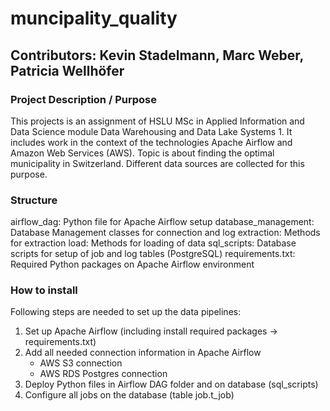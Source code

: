 # muncipality_quality

## Contributors: Kevin Stadelmann, Marc Weber, Patricia Wellhöfer

### Project Description / Purpose
This projects is an assignment of HSLU MSc in Applied Information and Data Science module Data Warehousing and Data Lake Systems 1. It includes work in the context of the 
technologies Apache Airflow and Amazon Web Services (AWS). Topic is about finding the optimal municipality in Switzerland. Different data sources are collected for this purpose.

### Structure
airflow_dag: Python file for Apache Airflow setup
database_management: Database Management classes for connection and log
extraction: Methods for extraction
load: Methods for loading of data
sql_scripts: Database scripts for setup of job and log tables (PostgreSQL)
requirements.txt: Required Python packages on Apache Airflow environment

### How to install
Following steps are needed to set up the data pipelines:
1.	Set up Apache Airflow (including install required packages -> requirements.txt)
2.	Add all needed connection information in Apache Airflow
	- AWS S3 connection
	- AWS RDS Postgres connection
3.	Deploy Python files in Airflow DAG folder and on database (sql_scripts)
4.	Configure all jobs on the database (table job.t_job)


